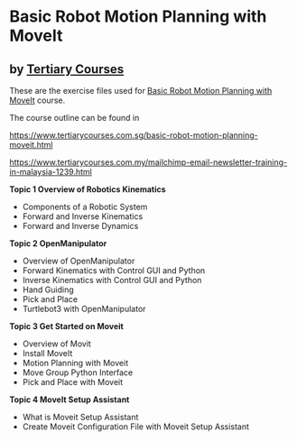 # Basic Robot Motion Planning with MoveIt
## by [Tertiary  Courses](https://www.tertiarycourses.com.sg/)

These are the exercise files used for [Basic Robot Motion Planning with MoveIt](https://www.tertiarycourses.com.sg/basic-robot-motion-planning-moveit.html) course. 

The course outline can be found in 

https://www.tertiarycourses.com.sg/basic-robot-motion-planning-moveit.html

https://www.tertiarycourses.com.my/mailchimp-email-newsletter-training-in-malaysia-1239.html

<p><strong>Topic 1 Overview of Robotics Kinematics</strong></p>
<ul>
<li>Components of a Robotic System</li>
<li>Forward and Inverse Kinematics</li>
<li>Forward and Inverse Dynamics</li>
</ul>
<p><strong>Topic 2 OpenManipulator</strong></p>
<ul>
<li>Overview of OpenManipulator</li>
<li>Forward Kinematics with Control GUI and Python</li>
<li>Inverse Kinematics with Control GUI and Python</li>
<li>Hand Guiding</li>
<li>Pick and Place</li>
<li>Turtlebot3 with OpenManipulator</li>
</ul>
<p><strong>Topic 3 Get Started on Moveit</strong></p>
<ul>
<li>Overview of Movit</li>
<li>Install MoveIt</li>
<li>Motion Planning with Moveit</li>
<li>Move Group Python Interface</li>
<li>Pick and Place with Moveit</li>
</ul>
<p><strong>Topic 4 MoveIt Setup Assistant</strong></p>
<ul>
<li>What is Moveit Setup Assistant</li>
<li>Create Moveit Configuration File with Moveit Setup Assistant</li>
</ul>




